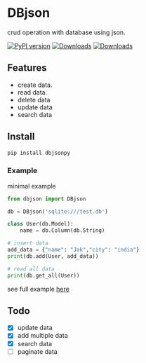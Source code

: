 # DBjson

crud operation with database using json.

 [![PyPI version](https://badge.fury.io/py/dbjsonpy.svg)](https://pypi.org/project/dbjsonpy/)
 [![Downloads](https://pepy.tech/badge/dbjsonpy/month)](https://pepy.tech/project/dbjsonpy)
 [![Downloads](https://static.pepy.tech/personalized-badge/dbjsonpy?period=total&units=international_system&left_color=green&right_color=blue&left_text=Total%20Downloads)](https://pepy.tech/project/dbjsonpy)

## Features 

 * create data.
 * read data.
 * delete data
 * update data
 * search data

## Install 
```python
pip install dbjsonpy
```
### Example

minimal example
```python
from dbjson import DBjson

db = DBjson('sqlite:///test.db')

class User(db.Model):
    name = db.Column(db.String)

# insert data
add_data = {"name": "Jak","city": "india"}
print(db.add(User, add_data))

# read all data
print(db.get_all(User))
```

see full example [here](examples/test.py)

## Todo

 - [x] update data
 - [x] add multiple data
 - [x] search data
 - [ ] paginate data
